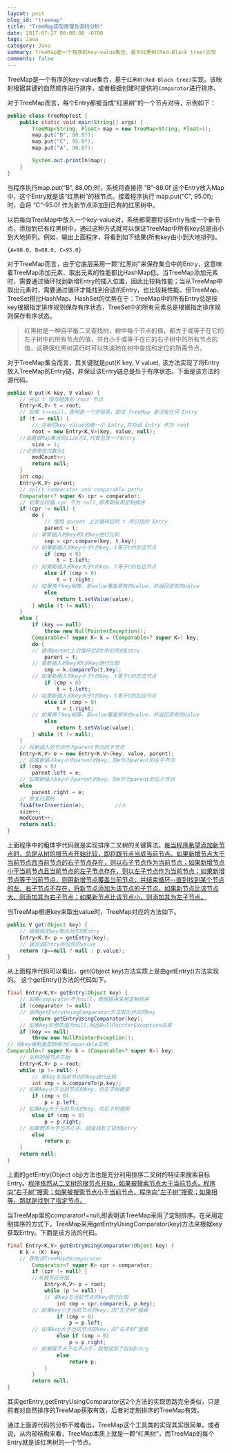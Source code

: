 ```yaml
---
layout: post
blog_id: "treemap"
title: "TreeMap实现原理及源码分析"
date: 2017-07-27 00:00:00 -0700
tags: Java
category: Java
summary: TreeMap是一个有序的key-value集合，基于红黑树(Red-Black tree)实现
comments: false
---
```


TreeMap是一个有序的key-value集合，基于`红黑树(Red-Black tree)`实现。该映射根据其键的自然顺序进行排序，或者根据创建时提供的`Comparator`进行排序、

对于TreeMap而言，每个Entry都被当成“红黑树”的一个节点对待，示例如下：

```java
public class TreeMapTest {
    public static void main(String[] args) {
        TreeMap<String, Float> map = new TreeMap<String, Float>();
        map.put("B", 88.0f);
        map.put("C", 95.0f);
        map.put("A", 90.0f);

        System.out.println(map);
    }
}
```

当程序执行map.put(“B”, 88.0f);时，系统将直接把 “B”-88.0f 这个Entry放入Map中，这个Entry就是该“红黑树”的根节点。接着程序执行 map.put(“C”, 95.0f); 时，会将 “C”-95.0f 作为新节点添加到已有的红黑树中。

以后每向TreeMap中放入一个key-value对，系统都需要将该Entry当成一个新节点，添加到已有红黑树中，通过这种方式就可以保证TreeMap中所有key总是由小到大地排列。例如，输出上面程序，将看到如下结果(所有key由小到大地排列)。

```bath
{A=90.0, B=88.0, C=95.0}
```

对于TreeMap而言，由于它底层采用一颗“红黑树”来保存集合中的Entry，这意味着TreeMap添加元素、取出元素的性能都比HashMap低。当TreeMap添加元素时，需要通过循环找到新增Entry的插入位置，因此比较耗性能；当从TreeMap中取出元素时，需要通过循环才能找到合适的Entry，也比较耗性能。但TreeMap、TreeSet相比HashMap、HashSet的优势在于：TreeMap中的所有Entry总是按key根据指定排序规则保存有序状态，TreeSet中的所有元素总是根据指定排序规则保存有序状态。

> 红黑树是一种自平衡二叉查找树，树中每个节点的值，都大于或等于在它的左子树中的所有节点的值，并且小于或等于在它的右子树中的所有节点的值，这确保红黑树运行时可以快速地在树中查找和定位的所需节点。

对于TreeMap集合而言，其关键就是put(K key, V value), 该方法实现了将Entry放入TreeMap的Entry链，并保证该Entry链总是处于有序状态。下面是该方法的源代码。

```java
public V put(K key, V value) {
    // 先以 t 保存链表的 root 节点
    Entry<K,V> t = root;
    // 如果 t==null，表明是一个空链表，即该 TreeMap 里没有任何 Entry
    if (t == null) {
        // 将新的key-value创建一个 Entry,并将该 Entry 作为 root
        root = new Entry<K,V>(key, value, null);
	//设置该Map集合的size为1,代表包含一个Entry
        size = 1;
	//记录修改次数为1
        modCount++;
        return null;
    }
    int cmp;
    Entry<K,V> parent;
    // split comparator and comparable paths
    Comparator<? super K> cpr = comparator;
    // 如果比较器 cpr 不为 null,即表明采用定制排序
    if (cpr != null) {
        do {
            // 使用 parent 上次循环后的 t 所引用的 Entry
            parent = t;
	    // 拿新插入的key和t的key进行比较
            cmp = cpr.compare(key, t.key);
	    // 如果新插入的key小于t的key，t等于t的左边节点
            if (cmp < 0)
                t = t.left;
	    // 如果新插入的key大于t的key，t等于t的右边节点
            else if (cmp > 0)
                t = t.right;
	    // 如果两个key相等，新value覆盖原有的value，并返回原有的value
            else
                return t.setValue(value);
        } while (t != null);
    }
    else {
        if (key == null)
            throw new NullPointerException();
        Comparable<? super K> k = (Comparable<? super K>) key;
        do {
	    // 使用parent上次循环后的t所引用的Entry
            parent = t;
	    // 拿新插入的key和t的key进行比较
            cmp = k.compareTo(t.key);
	    // 如果新插入的key小于t的key，t等于t的左边节点
            if (cmp < 0)
                t = t.left;
	    // 如果新插入的key大于t的key，t等于t的右边节点
            else if (cmp > 0)
                t = t.right;
	    // 如果两个key相等，新value覆盖原有的value，并返回原有的value
            else
                return t.setValue(value);
        } while (t != null);
    }
    // 将新插入的节点作为parent节点的子节点
    Entry<K,V> e = new Entry<K,V>(key, value, parent);
    // 如果新插入key小于parent的key，则e作为parent的左子节点
    if (cmp < 0)
        parent.left = e;
    // 如果新插入key小于parent的key，则e作为parent的右子节点
    else
        parent.right = e;
    // 修复红黑树
    fixAfterInsertion(e);          //①
    size++;
    modCount++;
    return null;
}
```

上面程序中的粗体字代码就是实现排序二叉树的关键算法。<span style="text-decoration:underline">每当程序希望添加新节点时，总是从树的根节点开始比较，即将跟节点当成当前节点。如果新增节点大于当前节点且当前节点的右子节点存在，则以右子节点作为当前节点；如果新增节点小于当前节点且当前节点的左子节点存在，则以左子节点作为当前节点；如果新增节点等于当前节点，则用新增节点覆盖当前节点，并结束循环--直到找到某个节点的左、右子节点不存在，将新节点添加为该节点的子节点。如果新节点比该节点大，则添加其为右子节点；如果新节点比该节点小，则添加其为左子节点。</span>

当TreeMap根据key来取出value时，TreeMap对应的方法如下。

```java
public V get(Object key) {
    // 根据指定key取出对应的Entry
    Entry<K,V> p = getEntry(key);
    // 返回该Entry所包含的value
    return (p==null ? null : p.value);
}
```

从上面程序代码可以看出，get(Object key)方法实质上是由getEntry()方法实现的。
这个getEntry()方法的代码如下。

```java
final Entry<K,V> getEntry(Object key) {
    // 如果comparator不为null，表明程序采用定制排序
    if (comparator != null)
	// 调用getEntryUsingComparator方法取出对应的key
        return getEntryUsingComparator(key);
    // 如果key形参的值为null,抛出NullPointerException异常
    if (key == null)
        throw new NullPointerException();
// 将key强制类型转换为Comparable实例
Comparable<? super K> k = (Comparable<? super K>) key;
    // 从树的根节点开始
    Entry<K,V> p = root;
    while (p != null) {
        // 拿key与当前节点的key进行比较
        int cmp = k.compareTo(p.key);
	// 如果key小于当前节点的key，向左子树搜索
        if (cmp < 0)
            p = p.left;
	// 如果key大于当前节点的key，向右子树搜索
        else if (cmp > 0)
            p = p.right;
	// 如果既不大于也不小于，就是找到了目标Entry
        else
            return p;
    }
    return null;
}
```

上面的getEntry(Object obj)方法也是充分利用排序二叉树的特征来搜索目标Entry。<span style="text-decoration:underline">程序依然从二叉树的根节点开始，如果被搜索节点大于当前节点，程序向“右子树”搜索；如果被搜索节点小于当前节点，程序向“左子树”搜索；如果相等，那就是找到了指定节点。</span>

当TreeMap里的comparator!=null,即表明该TreeMap采用了定制排序。在采用定制排序的方式下，TreeMap采用getEntryUsingComparator(key)方法来根据key获取Entry。下面是该方法的代码。

```java
final Entry<K,V> getEntryUsingComparator(Object key) {
	K k = (K) key;
	// 获取该TreeMap的comparator
        Comparator<? super K> cpr = comparator;
        if (cpr != null) {
	    //从根节点开始
            Entry<K,V> p = root;
            while (p != null) {
	        // 拿key与当前节点的key进行比较
                int cmp = cpr.compare(k, p.key);
		// 如果key小于当前节点的key，向“左子树”搜索
                if (cmp < 0)
                    p = p.left;
		// 如果key大于当前节点的key，向“右子树”搜索
                else if (cmp > 0)
                    p = p.right;
		// 如果既不大于也不小于，就是找到了目标Entry
                else
                    return p;
            }
        }
        return null;
}
```

其实getEntry,getEntryUsingComparator这2个方法的实现思路完全类似，只是前者对自然排序的TreeMap获取有效，后者对定制排序的TreeMap有效。

通过上面源代码的分析不难看出，TreeMap这个工具类的实现其实很简单。或者说，从内部结构来看，TreeMap本质上就是一颗“红黑树”，而TreeMap的每个Entry就是该红黑树的一个节点。











